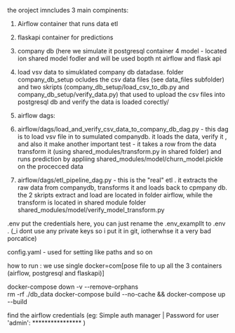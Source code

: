 the oroject imncludes 3 main compinents: 
1. Airflow container that runs data etl 
2. flaskapi container for predictions 
3. company db (here we simulate it postgresql container
4 model - located ion shared model fodler and will be used bopth nt airflow and flask api 



1. load vsv data to simuklated company db datadase. 
folder company_db_setup ocludes the csv data files (see data_files subfolder) and two skripts (company_db_setup/load_csv_to_db.py and company_db_setup/verify_data.py)  that used to upload the csv files into postgresql db and verify the data is loaded corectly/ 

2. airflow dags: 
1. airflow/dags/load_and_verify_csv_data_to_company_db_dag.py  - this dag is to load vsv file in to sumulated companydb. it loads the data, verify it  , and also it make another important test - it takes a row from the data  transform it (using shared_modules/transform.py in shared folder) and runs prediction by appliing shared_modules/model/churn_model.pickle on the procecced data

2. airflow/dags/etl_pipeline_dag.py  - this is the "real" etl . it extracts the raw data from companydb, transforms it and loads back to cpmpany db. the 2 skripts  extract and load are located in folder airflow, while the transform is located in shared module folder shared_modules/model/verify_model_transform.py 

.env 
put the credentials here, you can just rename the .env_exampllt to .env . (_i dont use any private keys so i put it in git, iotherwhse it a very bad porcatice)

config.yaml - used for setting like paths and so on 

how to run : 
we use single docker=com[pose file to up all the 3 containers (airflow, postgresql and flaskapi)]

docker-compose down -v --remove-orphans   
rm -rf ./db_data
docker-compose build --no-cache && docker-compose up --build

find the airflow credentials (eg:  Simple auth manager | Password for user 'admin': ****************
)

